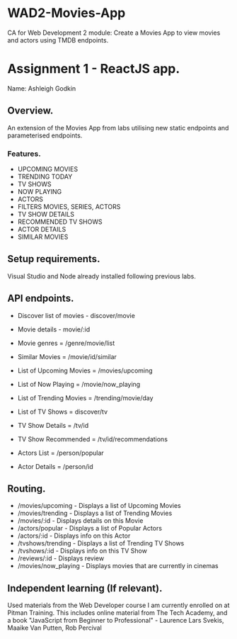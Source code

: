 # WAD2-Movies-App
CA for Web Development 2 module: Create a Movies App to view movies and actors using TMDB endpoints.

# Assignment 1 - ReactJS app.

Name: Ashleigh Godkin

## Overview.

An extension of the Movies App from labs utilising new static endpoints and parameterised endpoints.

### Features.
 
+ UPCOMING MOVIES
+ TRENDING TODAY
+ TV SHOWS
+ NOW PLAYING
+ ACTORS
+ FILTERS MOVIES, SERIES, ACTORS
+ TV SHOW DETAILS
+ RECOMMENDED TV SHOWS
+ ACTOR DETAILS
+ SIMILAR MOVIES

## Setup requirements.

Visual Studio and Node already installed following previous labs.

## API endpoints.

+ Discover list of movies - discover/movie

+ Movie details - movie/:id

+ Movie genres = /genre/movie/list

+ Similar Movies = /movie/id/similar

+ List of Upcoming Movies = /movies/upcoming

+ List of Now Playing = /movie/now_playing

+ List of Trending Movies = /trending/movie/day

+ List of TV Shows = discover/tv

+ TV Show Details = /tv/id

+ TV Show Recommended = /tv/id/recommendations

+ Actors List = /person/popular

+ Actor Details = /person/id
  
## Routing.

+ /movies/upcoming - Displays a list of Upcoming Movies
+ /movies/trending - Displays a list of Trending Movies
+ /movies/:id - Displays details on this Movie
+ /actors/popular - Displays a list of Popular Actors
+ /actors/:id - Displays info on this Actor
+ /tvshows/trending - Displays a list of Trending TV Shows
+ /tvshows/:id - Displays info on this TV Show
+ /reviews/:id - Displays review
+ /movies/now_playing - Displays movies that are currently in cinemas

## Independent learning (If relevant).

Used materials from the Web Developer course I am currently enrolled on
at Pitman Training. This includes online material from The Tech Academy,
and a book "JavaScript from Beginner to Professional" - Laurence Lars
Svekis, Maaike Van Putten, Rob Percival


